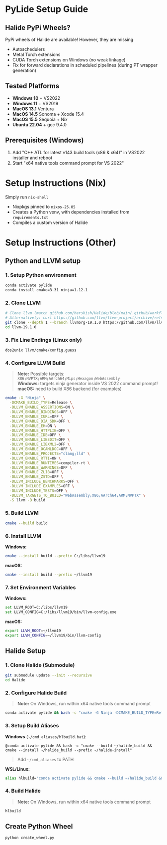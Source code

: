 # PyLide Setup Guide

## Halide PyPi Wheels?

PyPi wheels of Halide are available! However, they are missing:

- Autoschedulers
- Metal Torch extensions
- CUDA Torch extensions on Windows (no weak linkage)
- Fix for forward declarations in scheduled pipelines (during PT wrapper generation)

## Tested Platforms

- **Windows 10** + VS2022
- **Windows 11** + VS2019
- **MacOS 13.1** Ventura
- **MacOS 14.5** Sonoma + Xcode 15.4
- **MacOS 15.5** Sequoia + Nix
- **Ubuntu 22.04** + gcc 9.4.0

## Prerequisites (Windows)

1. Add "C++ ATL for latest v143 build tools (x86 & x64)" in VS2022 installer and reboot
2. Start "x64 native tools command prompt for VS 2022"

# Setup Instructions (Nix)

Simply run `nix-shell`
- Nixpkgs pinned to `nixos-25.05`
- Creates a Python venv, with dependencies installed from `requirements.txt`
- Compiles a custom version of Halide

# Setup Instructions (Other)

## Python and LLVM setup
### 1. Setup Python environment
```bash
conda activate pylide
conda install cmake=3.31 ninja=1.12.1
```

### 2. Clone LLVM

```bash
# Clone llvm (match github.com/harskish/Halide/blob/main/.github/workflows/pip.yml#L15)
# Alternatively: curl https://github.com/llvm/llvm-project/archive/refs/tags/llvmorg-19.1.0.zip
git clone --depth 1 --branch llvmorg-19.1.0 https://github.com/llvm/llvm-project.git llvm-19.1.0
cd llvm-19.1.0
```

### 3. Fix Line Endings (Linux only)

```bash
dos2unix llvm/cmake/config.guess
```

### 4. Configure LLVM Build

> **Note:** Possible targets: `X86;NVPTX;ARM;AArch64;Mips;Hexagon;WebAssembly`  
> **Windows:** targets ninja generator inside VS 2022 command prompt!  
> **macOS:** need to build X86 backend (for examples)

```bash
cmake -G "Ninja" \
  -DCMAKE_BUILD_TYPE=Release \
  -DLLVM_ENABLE_ASSERTIONS=ON \
  -DLLVM_ENABLE_BINDINGS=OFF \
  -DLLVM_ENABLE_CURL=OFF \
  -DLLVM_ENABLE_DIA_SDK=OFF \
  -DLLVM_ENABLE_EH=ON \
  -DLLVM_ENABLE_HTTPLIB=OFF \
  -DLLVM_ENABLE_IDE=OFF \
  -DLLVM_ENABLE_LIBEDIT=OFF \
  -DLLVM_ENABLE_LIBXML2=OFF \
  -DLLVM_ENABLE_OCAMLDOC=OFF \
  -DLLVM_ENABLE_PROJECTS="clang;lld" \
  -DLLVM_ENABLE_RTTI=ON \
  -DLLVM_ENABLE_RUNTIMES=compiler-rt \
  -DLLVM_ENABLE_WARNINGS=OFF \
  -DLLVM_ENABLE_ZLIB=OFF \
  -DLLVM_ENABLE_ZSTD=OFF \
  -DLLVM_INCLUDE_BENCHMARKS=OFF \
  -DLLVM_INCLUDE_EXAMPLES=OFF \
  -DLLVM_INCLUDE_TESTS=OFF \
  -DLLVM_TARGETS_TO_BUILD="WebAssembly;X86;AArch64;ARM;NVPTX" \
  -S llvm -B build
```

### 5. Build LLVM

```bash
cmake --build build
```

### 6. Install LLVM
**Windows:**
```bash
cmake --install build --prefix C:/libs/llvm19
```

**macOS:**
```bash
cmake --install build --prefix ~/llvm19
```

### 7. Set Environment Variables

**Windows:**
```bash
set LLVM_ROOT=C:/libs/llvm19
set LLVM_CONFIG=C:/libs/llvm19/bin/llvm-config.exe
```

**macOS:**
```bash
export LLVM_ROOT=~/llvm19
export LLVM_CONFIG=~/llvm19/bin/llvm-config
```

## Halide Setup

### 1. Clone Halide (Submodule)

```bash
git submodule update --init --recursive
cd Halide
```

### 2. Configure Halide Build

> **Note:** On Windows, run within x64 native tools command prompt

```bash
conda activate pylide && bash -c "cmake -G Ninja -DCMAKE_BUILD_TYPE=Release -DWITH_PYTHON_BINDINGS=ON -DLLVM_DIR=$LLVM_ROOT/lib/cmake/llvm -S . -B ~/halide_build"
```

### 3. Setup Build Aliases

**Windows** (`~/cmd_aliases/hlbuild.bat`):
```batch
@conda activate pylide && bash -c "cmake --build ~/halide_build && cmake --install ~/halide_build --prefix ~/halide-install"
```
> Add `~/cmd_aliases` to PATH

**WSL/Linux:**
```bash
alias hlbuild='conda activate pylide && cmake --build ~/halide_build && cmake --install ~/halide_build --prefix ~/halide-install'
```

### 4. Build Halide

> **Note:** On Windows, run within x64 native tools command prompt

```bash
hlbuild
```

## Create Python Wheel

```bash
python create_wheel.py
```
